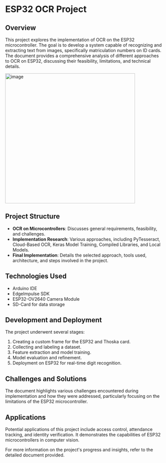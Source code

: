 # ESP32 OCR Project

## Overview
This project explores the implementation of OCR on the ESP32 microcontroller. The goal is to develop a system capable of recognizing and extracting text from images, specifically matriculation numbers on ID cards. The document provides a comprehensive analysis of different approaches to OCR on ESP32, discussing their feasibility, limitations, and technical details.

<img width="415" alt="image" src="https://github.com/PalashM9/ThoskaVerification/assets/100582448/da8a8e5c-12e3-438d-8d46-ab6060891706">

## Project Structure
- **OCR on Microcontrollers**: Discusses general requirements, feasibility, and challenges.
- **Implementation Research**: Various approaches, including PyTesseract, Cloud-Based OCR, Keras Model Training, Compiled Libraries, and Local Models.
- **Final Implementation**: Details the selected approach, tools used, architecture, and steps involved in the project.

## Technologies Used
- Arduino IDE
- EdgeImpulse SDK
- ESP32-OV2640 Camera Module
- SD-Card for data storage

## Development and Deployment
The project underwent several stages:
1. Creating a custom frame for the ESP32 and Thoska card.
2. Collecting and labeling a dataset.
3. Feature extraction and model training.
4. Model evaluation and refinement.
5. Deployment on ESP32 for real-time digit recognition.

## Challenges and Solutions
The document highlights various challenges encountered during implementation and how they were addressed, particularly focusing on the limitations of the ESP32 microcontroller.

## Applications
Potential applications of this project include access control, attendance tracking, and identity verification. It demonstrates the capabilities of ESP32 microcontrollers in computer vision.

For more information on the project's progress and insights, refer to the detailed document provided.
